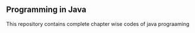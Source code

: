 <h2>Programming in Java</h2>
<p>This repository contains complete chapter wise codes of java prograaming</p>

